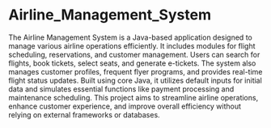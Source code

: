 # Airline_Management_System

The Airline Management System is a Java-based application designed to manage various airline operations efficiently. It includes modules for flight scheduling, reservations, and customer management. Users can search for flights, book tickets, select seats, and generate e-tickets. The system also manages customer profiles, frequent flyer programs, and provides real-time flight status updates. Built using core Java, it utilizes default inputs for initial data and simulates essential functions like payment processing and maintenance scheduling. This project aims to streamline airline operations, enhance customer experience, and improve overall efficiency without relying on external frameworks or databases.






